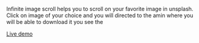  Infinite image scroll helps you to scroll on your favorite image in unsplash.
 Click on image of your choice and you will directed to the amin where you will be able to download it 
 you see the
 
 
   [Live demo](https://clifftech123.github.io/js_Infinite_Image_Scroll/)
